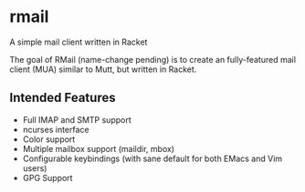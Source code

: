 # rmail

A simple mail client written in Racket

The goal of RMail (name-change pending) is to create an fully-featured
mail client (MUA) similar to Mutt, but written in Racket.

## Intended Features

 - Full IMAP and SMTP support
 - ncurses interface
 - Color support
 - Multiple mailbox support (maildir, mbox)
 - Configurable keybindings
   (with sane default for both EMacs and Vim users)
 - GPG Support
